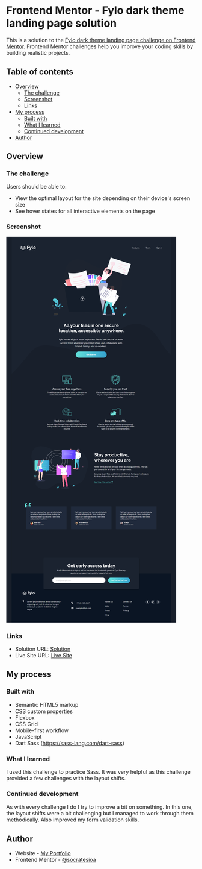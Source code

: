 # Frontend Mentor - Fylo dark theme landing page solution

This is a solution to the [Fylo dark theme landing page challenge on Frontend Mentor](https://www.frontendmentor.io/challenges/fylo-dark-theme-landing-page-5ca5f2d21e82137ec91a50fd). Frontend Mentor challenges help you improve your coding skills by building realistic projects.

## Table of contents

- [Overview](#overview)
  - [The challenge](#the-challenge)
  - [Screenshot](#screenshot)
  - [Links](#links)
- [My process](#my-process)
  - [Built with](#built-with)
  - [What I learned](#what-i-learned)
  - [Continued development](#continued-development)
- [Author](#author)

## Overview

### The challenge

Users should be able to:

- View the optimal layout for the site depending on their device's screen size
- See hover states for all interactive elements on the page

### Screenshot

![](./screenshot.png)

### Links

- Solution URL: [Solution](https://github.com/socratesioa/fylo-dark-theme-landing-page)
- Live Site URL: [Live Site](https://socratesioa.github.io/fylo-dark-theme-landing-page)

## My process

### Built with

- Semantic HTML5 markup
- CSS custom properties
- Flexbox
- CSS Grid
- Mobile-first workflow
- JavaScript
- Dart Sass (https://sass-lang.com/dart-sass)

### What I learned

I used this challenge to practice Sass. It was very helpful as this challenge provided a few challenges with the layout shifts.

### Continued development

As with every challenge I do I try to improve a bit on something. In this one, the layout shifts were a bit challenging but I managed to work through them methodically. Also improved my form validation skills.

## Author

- Website - [My Portfolio](https://portfolio.thisissocrates.com/)
- Frontend Mentor - [@socratesioa](https://www.frontendmentor.io/profile/socratesioa)
